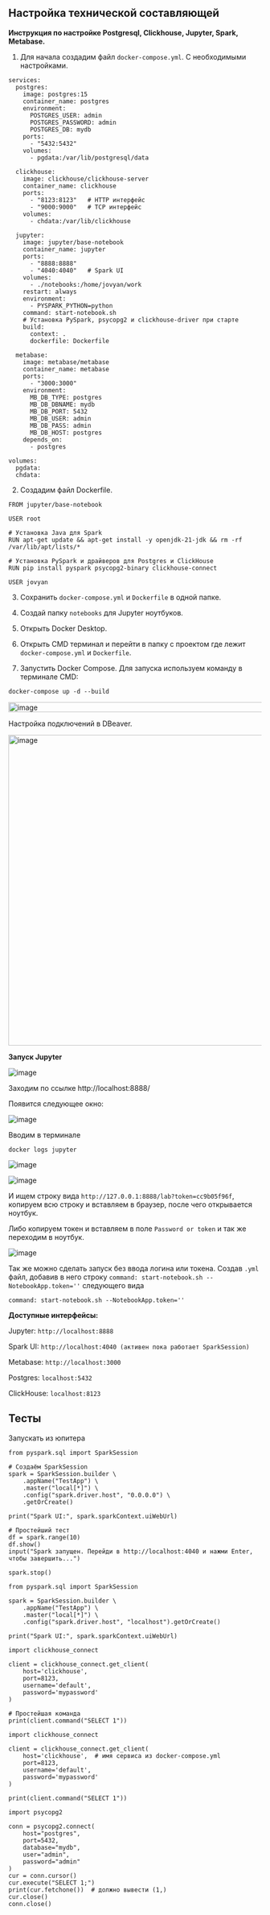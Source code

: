 ## Настройка технической составляющей

**Инструкция по настройке Postgresql, Clickhouse, Jupyter, Spark, Metabase.**

1. Для начала создадим файл `docker-compose.yml`. С необходимыми настройками.

```
services:
  postgres:
    image: postgres:15
    container_name: postgres
    environment:
      POSTGRES_USER: admin
      POSTGRES_PASSWORD: admin
      POSTGRES_DB: mydb
    ports:
      - "5432:5432"
    volumes:
      - pgdata:/var/lib/postgresql/data

  clickhouse:
    image: clickhouse/clickhouse-server
    container_name: clickhouse
    ports:
      - "8123:8123"   # HTTP интерфейс
      - "9000:9000"   # TCP интерфейс
    volumes:
      - chdata:/var/lib/clickhouse

  jupyter:
    image: jupyter/base-notebook
    container_name: jupyter
    ports:
      - "8888:8888"
      - "4040:4040"   # Spark UI
    volumes:
      - ./notebooks:/home/jovyan/work
    restart: always
    environment:
      - PYSPARK_PYTHON=python
    command: start-notebook.sh
    # Установка PySpark, psycopg2 и clickhouse-driver при старте
    build:
      context: .
      dockerfile: Dockerfile

  metabase:
    image: metabase/metabase
    container_name: metabase
    ports:
      - "3000:3000"
    environment:
      MB_DB_TYPE: postgres
      MB_DB_DBNAME: mydb
      MB_DB_PORT: 5432
      MB_DB_USER: admin
      MB_DB_PASS: admin
      MB_DB_HOST: postgres
    depends_on:
      - postgres

volumes:
  pgdata:
  chdata:
```

2. Создадим файл Dockerfile.
   
```
FROM jupyter/base-notebook

USER root

# Установка Java для Spark
RUN apt-get update && apt-get install -y openjdk-21-jdk && rm -rf /var/lib/apt/lists/*

# Установка PySpark и драйверов для Postgres и ClickHouse
RUN pip install pyspark psycopg2-binary clickhouse-connect

USER jovyan
```

3. Сохранить `docker-compose.yml` и `Dockerfile` в одной папке.

4. Создай папку `notebooks` для Jupyter ноутбуков.
 
5. Открыть Docker Desktop.

6. Открыть CMD терминал и перейти в папку с проектом где лежит `docker-compose.yml` и `Dockerfile`.

7. Запустить Docker Compose. Для запуска используем команду в терминале CMD:

`docker-compose up -d --build`

<img width="548" height="20" alt="image" src="https://github.com/user-attachments/assets/b88a8128-14a4-4cc4-ab45-386869b83bec" />

Настройка подключений в DBeaver.

<img width="1773" height="617" alt="image" src="https://github.com/user-attachments/assets/d9dbf7fe-e47c-44eb-a50a-43b2a07e89de" />


**Запуск Jupyter**

![image](https://github.com/user-attachments/assets/9442b3d0-d0d4-4d94-8bc0-dc73217b387d)

Заходим по ссылке http://localhost:8888/

Появится следующее окно:

![image](https://github.com/user-attachments/assets/d403d881-660c-4e4e-a810-b3aa710a3813)

Вводим в терминале 

`docker logs jupyter`

![image](https://github.com/user-attachments/assets/d87b2f83-ea6a-402a-9baf-7139a744595f)

![image](https://github.com/user-attachments/assets/ce8e033f-56a1-4742-92ed-09b970ec4291)

И ищем строку вида `http://127.0.0.1:8888/lab?token=cc9b05f96f`, копируем всю строку и вставляем в браузер, после чего открывается ноутбук.

Либо копируем токен и вставляем в поле `Password or token` и так же переходим в ноутбук.

![image](https://github.com/user-attachments/assets/84140b14-f9e2-4c97-ae52-e9c4cefb27c7)

Так же можно сделать запуск без ввода логина или токена. Создав `.yml` файл, добавив в него строку `command: start-notebook.sh --NotebookApp.token=''` следующего вида

```
command: start-notebook.sh --NotebookApp.token=''
```


**Доступные интерфейсы:**

Jupyter: `http://localhost:8888`

Spark UI: `http://localhost:4040 (активен пока работает SparkSession)`

Metabase: `http://localhost:3000`

Postgres: `localhost:5432`

ClickHouse: `localhost:8123`

## Тесты

Запускать из юпитера

```
from pyspark.sql import SparkSession

# Создаём SparkSession
spark = SparkSession.builder \
    .appName("TestApp") \
    .master("local[*]") \
    .config("spark.driver.host", "0.0.0.0") \
    .getOrCreate()

print("Spark UI:", spark.sparkContext.uiWebUrl)

# Простейший тест
df = spark.range(10)
df.show()
input("Spark запущен. Перейди в http://localhost:4040 и нажми Enter, чтобы завершить...")
```

```
spark.stop()
```

```
from pyspark.sql import SparkSession

spark = SparkSession.builder \
    .appName("TestApp") \
    .master("local[*]") \
    .config("spark.driver.host", "localhost").getOrCreate()
```

```
print("Spark UI:", spark.sparkContext.uiWebUrl)
````

```
import clickhouse_connect

client = clickhouse_connect.get_client(
    host='clickhouse',
    port=8123,
    username='default',
    password='mypassword'
)

# Простейшая команда
print(client.command("SELECT 1"))
```

```
import clickhouse_connect

client = clickhouse_connect.get_client(
    host='clickhouse',  # имя сервиса из docker-compose.yml
    port=8123,
    username='default',
    password='mypassword'
)

print(client.command("SELECT 1"))
```

```
import psycopg2

conn = psycopg2.connect(
    host="postgres",
    port=5432,
    database="mydb",
    user="admin",
    password="admin"
)
cur = conn.cursor()
cur.execute("SELECT 1;")
print(cur.fetchone())  # должно вывести (1,)
cur.close()
conn.close()
```
